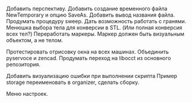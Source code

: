 
Добавить перспективу.
Добавить создание временного файла NewTemporary и опцию SaveAs.
Добавить вывод названия файла.
Продумать процедуру sweep. Дать возможность работать с гранями.
Менюшка выбора тела для конверсии в STL. (Или полная конверсия всех тел?)
Переработать маркеры. Маркер должен быть визуальным объектом, а не телом.

Протестировать отрисовку окна на всех машинах.
Объединить pyservoce и zencad.
Продумать переход на libocct из основного репозитория.

Добавить визуализацию ошибки при выполнении скрипта
Пример storage переименовать в organizer, сделать сборку.

Меню настроек.